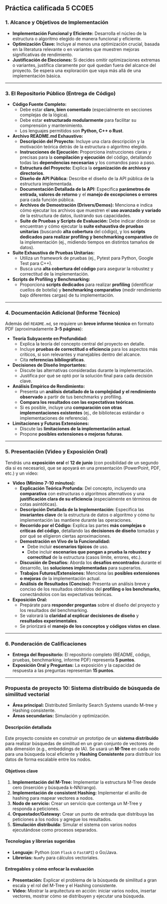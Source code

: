 ## **Práctica calificada 5 CC0E5**

### 1. Alcance y Objetivos de Implementación

* **Implementación Funcional y Eficiente:** Desarrolla el núcleo de la estructura o algoritmo elegido de manera funcional y eficiente.
* **Optimización Clave:** Incluye al menos una optimización crucial, basada en la literatura relevante o en variantes que muestren mejoras significativas de rendimiento.
* **Justificación de Elecciones:** Si decides omitir optimizaciones extremas o variantes, justifica claramente por qué quedan fuera del alcance del proyecto. Se espera una exploración que vaya más allá de una implementación básica.

---

### 3. El Repositorio Público (Entrega de Código)

* **Código Fuente Completo:**
    * Debe estar **claro, bien comentado** (especialmente en secciones complejas de la lógica).
    * Debe estar **estructurado modularmente** para facilitar su comprensión y mantenimiento.
    * Los lenguajes permitidos son **Python, C++ o Rust**.
* **Archivo README.md Exhaustivo:**
    * **Descripción del Proyecto:** Incluye una clara descripción y la motivación teórica detrás de la estructura o algoritmo elegido.
    * **Instrucciones de Ejecución:** Proporciona instrucciones claras y precisas para la **compilación y ejecución** del código, detallando todas las **dependencias necesarias** y los comandos paso a paso.
    * **Estructura del Proyecto:** Explica la **organización de archivos y directorios**.
    * **Diseño de API Pública:** Describe el diseño de la API pública de la estructura implementada.
    * **Documentación Detallada de la API:** Especifica **parámetros de entrada, valores de retorno** y el **manejo de excepciones o errores** para cada función pública.
    * **Archivos de Demostración (Drivers/Demos):** Menciona e indica cómo ejecutar los archivos que muestren el **uso avanzado y variado** de la estructura de datos, ilustrando sus capacidades.
    * **Suite de Pruebas y Scripts de Evaluación:** Debe indicar dónde se encuentran y cómo ejecutar la **suite exhaustiva de pruebas unitarias** (buscando **alta cobertura** del código), y los **scripts dedicados para realizar profiling y benchmarking comparativo** de la implementación (ej., midiendo tiempos en distintos tamaños de datos).
* **Suite Exhaustiva de Pruebas Unitarias:**
    * Utiliza un framework de pruebas (ej., Pytest para Python, Google Test para C++).
    * Busca una **alta cobertura del código** para asegurar la robustez y correctitud de la implementación.
* **Scripts de Profiling y Benchmarking:**
    * Proporciona **scripts dedicados** para realizar **profiling** (identificar cuellos de botella) y **benchmarking comparativo** (medir rendimiento bajo diferentes cargas) de tu implementación.

---

### 4. Documentación Adicional (Informe Técnico)

Además del `README.md`, se requiere un **breve informe técnico** en formato PDF (aproximadamente **3-5 páginas**):

* **Teoría Subyacente en Profundidad:**
    * Explica la teoría del concepto central del proyecto en detalle.
    * Incluye **pruebas de correctitud o eficiencia** para los aspectos más críticos, si son relevantes y manejables dentro del alcance.
    * Cita **referencias bibliográficas**.
* **Decisiones de Diseño Importantes:**
    * Discute las alternativas consideradas durante la implementación.
    * Justifica por qué se optó por la solución final para cada decisión clave.
* **Análisis Empírico de Rendimiento:**
    * Presenta un **análisis detallado de la complejidad y el rendimiento observado** a partir de tus benchmarks y profiling.
    * **Compara los resultados con las expectativas teóricas**.
    * Si es posible, incluye una **comparación con otras implementaciones existentes** (ej., de bibliotecas estándar o implementaciones de referencia).
* **Limitaciones y Futuras Extensiones:**
    * Discute las **limitaciones de la implementación actual**.
    * Propone **posibles extensiones o mejoras futuras**.

---

### 5. Presentación (Video y Exposición Oral)

Tendrás una **exposición oral** el **12 de junio** (con posibilidad de un segundo día si es necesario), que se apoyará en una presentación (PowerPoint, PDF, etc.) y un video:

* **Video (Mínimo 7-10 minutos):**
    * **Explicación Teórica Profunda:** Del concepto, incluyendo una **comparativa** con estructuras o algoritmos alternativos y una **justificación clara de su eficiencia** (especialmente en términos de cotas asintóticas).
    * **Descripción Detallada de la Implementación:** Especifica las **invariantes clave** de la estructura de datos o algoritmo y cómo tu implementación las mantiene durante las operaciones.
    * **Recorrido por el Código:** Explica las partes **más complejas o críticas del código**, detallando las **decisiones de diseño** tomadas y por qué se eligieron ciertas aproximaciones.
    * **Demostración en Vivo de la Funcionalidad:**
        * Debe incluir **escenarios típicos** de uso.
        * Debe incluir **escenarios que pongan a prueba la robustez y correctitud** de la estructura (casos límite, errores, etc.).
    * **Discusión de Desafíos:** Aborda los **desafíos encontrados** durante el desarrollo, las **soluciones implementadas** para superarlos.
    * **Trabajos Futuros/Extensiones:** Menciona las **posibles extensiones o mejoras** de la implementación actual.
    * **Análisis de Resultados (Conciso):** Presenta un análisis breve y conciso de los resultados obtenidos del **profiling o los benchmarks**, conectándolos con las expectativas teóricas.
* **Exposición Oral:**
    * Prepárate para **responder preguntas** sobre el diseño del proyecto y los resultados del benchmarking.
    * Se valorará la **claridad al explicar decisiones de diseño** y **resultados experimentales**.
    * Se priorizará el **manejo de los conceptos y códigos vistos en clase**.

---

### 6. Ponderación de Calificaciones

* **Entrega del Repositorio:** El repositorio completo (README, código, pruebas, benchmarking, informe PDF) representa **5 puntos**.
* **Exposición Oral y Preguntas:** La exposición y la capacidad de respuesta a las preguntas representan **15 puntos**.

-----------------------------

### **Propuesta de proyecto 10: Sistema distribuido de búsqueda de similitud vectorial**

- **Área principal:** Distributed Similarity Search Systems usando M-tree y Hashing consistente.
- **Áreas secundarias:** Simulación y optimización.

#### **Descripción detallada**
Este proyecto consiste en construir un prototipo de un **sistema distribuido** para realizar búsquedas de similitud en un gran conjunto de vectores de alta dimensión (e.g., embeddings de IA). 
Se usará un **M-Tree** en cada nodo para una búsqueda local eficiente y **Hashing Consistente** para distribuir los datos de forma escalable entre los nodos. 

#### **Objetivos clave**
1.  **Implementación del M-Tree:** Implementar la estructura M-Tree desde cero (inserción y búsqueda k-NN/rango).
2.  **Implementación de consistent Hashing:** Implementar el anillo de hashing para mapear vectores a nodos.
3.  **Nodo de servicio:** Crear un servicio que contenga un M-Tree y responda a peticiones.
4.  **Orquestador/Gateway:** Crear un punto de entrada que distribuya las peticiones a los nodos y agregue los resultados.
5.  **Simulación distribuida:** Simular el sistema con varios nodos ejecutándose como procesos separados.

#### **Tecnologías y librerías sugeridas**
* **Lenguaje:** Python (con `Flask` o `FastAPI`) o Go/Java.
* **Librerías:** `NumPy` para cálculos vectoriales.

#### **Entregables y cómo enfocar la evaluación**
* **Presentación:** Explicar el problema de la búsqueda de similitud a gran escala y el rol del M-Tree y el Hashing consistente.
* **Video:** Mostrar la arquitectura en acción: iniciar varios nodos, insertar vectores, mostrar cómo se distribuyen y ejecutar una búsqueda.